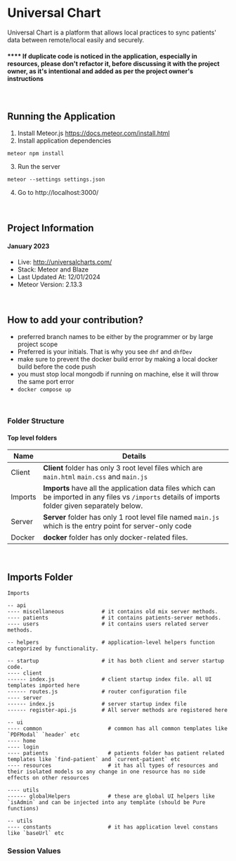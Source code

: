 # Universal Chart

Universal Chart is a platform that allows local practices to sync patients' data between remote/local easily and securely.

#### **** If duplicate code is noticed in the application, especially in resources, please don't refactor it, before discussing it with the project owner, as it's intentional and added as per the project owner's instructions

<br>

## Running the Application

1. Install Meteor.js https://docs.meteor.com/install.html
2. Install application dependencies

~~~
meteor npm install
~~~

3. Run the server

~~~
meteor --settings settings.json
~~~

4. Go to http://localhost:3000/

<br>

## Project Information

#### January 2023

- Live: http://universalcharts.com/
- Stack: Meteor and Blaze
- Last Updated At: 12/01/2024
- Meteor Version: 2.13.3

<br>

## How to add your contribution?
- preferred branch names to be either by the programmer or by large project scope
- Preferred is your initials. That is why you see `dhf` and `dhfDev`
- make sure to prevent the docker build error by making a local docker build before the code push
- you must stop local mongodb if running on machine, else it will throw the same port error
- `docker compose up`

<br>

### Folder Structure

#### Top level folders

| Name | Details |
| ------ | ----------- |
| Client   | **Client** folder has only 3 root level files which are `main.html` `main.css` and `main.js` |
| Imports | **Imports** have all the application data files which can be imported in any files vs `/imports` details of imports folder given separately below. |
| Server | **Server** folder has only 1 root level file named `main.js` which is the entry point for server-only code |
| Docker | **docker** folder has only docker-related files. |

<br>

## Imports Folder

```
Imports

-- api
---- miscellaneous            # it contains old mix server methods.
---- patients                 # it contains patients-server methods.
---- users                    # it contains users related server methods.

-- helpers                    # application-level helpers function categorized by functionality.

-- startup                    # it has both client and server startup code.
---- client
------ index.js               # client startup index file. all UI templates imported here
------ routes.js              # router configuration file
---- server
------ index.js               # server startup index file
------ register-api.js        # All server methods are registered here

-- ui
---- common                     # common has all common templates like `PDFModal` `header` etc
---- home
---- login
---- patients                   # patients folder has patient related templates like `find-patient` and `current-patient` etc
---- resources                  # it has all types of resources and their isolated models so any change in one resource has no side effects on other resources

---- utils
------ globalHelpers            # these are global UI helpers like `isAdmin` and can be injected into any template (should be Pure functions) 

-- utils
---- constants                  # it has application level constans like `baseUrl` etc
```


### Session Values
